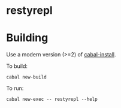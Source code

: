 # restyrepl

# Building

Use a modern version (>=2) of [cabal-install](https://www.haskell.org/cabal/).

To build:

    cabal new-build 

To run: 

    cabal new-exec -- restyrepl --help


